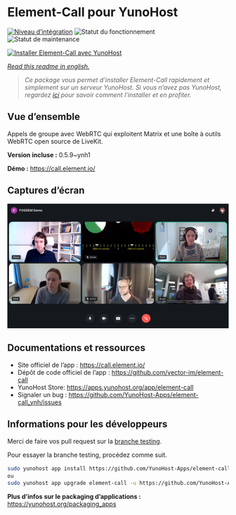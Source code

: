 <!--
N.B.: This README was automatically generated by https://github.com/YunoHost/apps/tree/master/tools/README-generator
It shall NOT be edited by hand.
-->

# Element-Call pour YunoHost

[![Niveau d’intégration](https://dash.yunohost.org/integration/element-call.svg)](https://dash.yunohost.org/appci/app/element-call) ![Statut du fonctionnement](https://ci-apps.yunohost.org/ci/badges/element-call.status.svg) ![Statut de maintenance](https://ci-apps.yunohost.org/ci/badges/element-call.maintain.svg)

[![Installer Element-Call avec YunoHost](https://install-app.yunohost.org/install-with-yunohost.svg)](https://install-app.yunohost.org/?app=element-call)

*[Read this readme in english.](./README.md)*

> *Ce package vous permet d’installer Element-Call rapidement et simplement sur un serveur YunoHost.
Si vous n’avez pas YunoHost, regardez [ici](https://yunohost.org/#/install) pour savoir comment l’installer et en profiter.*

## Vue d’ensemble

Appels de groupe avec WebRTC qui exploitent Matrix et une boîte à outils WebRTC open source de LiveKit.

**Version incluse :** 0.5.9~ynh1

**Démo :** https://call.element.io/

## Captures d’écran

![Capture d’écran de Element-Call](./doc/screenshots/screenshot.jpg)

## Documentations et ressources

* Site officiel de l’app : <https://call.element.io/>
* Dépôt de code officiel de l’app : <https://github.com/vector-im/element-call>
* YunoHost Store: <https://apps.yunohost.org/app/element-call>
* Signaler un bug : <https://github.com/YunoHost-Apps/element-call_ynh/issues>

## Informations pour les développeurs

Merci de faire vos pull request sur la [branche testing](https://github.com/YunoHost-Apps/element-call_ynh/tree/testing).

Pour essayer la branche testing, procédez comme suit.

``` bash
sudo yunohost app install https://github.com/YunoHost-Apps/element-call_ynh/tree/testing --debug
ou
sudo yunohost app upgrade element-call -u https://github.com/YunoHost-Apps/element-call_ynh/tree/testing --debug
```

**Plus d’infos sur le packaging d’applications :** <https://yunohost.org/packaging_apps>